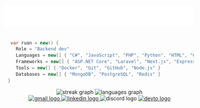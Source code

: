 <div align="center" style="width: 100%">
<img src="https://github.com/R-uan/R-uan/blob/main/typing.svg" />
<!-- Gif created with: https://github.com/denvercoder1/readme-typing-svg -->
</div>

<br/>

```csharp
  var ruan = new() {
    Role = "Backend dev"
    Languages = new[] { "C#", "JavaScript", "PHP", "Python", "HTML", "CSS", "TypeScript" },
    Frameworks = new[] { "ASP.NET Core", "Laravel", "Next.js", "Express.js", "React.js",  }
    Tools = new[] { "Docker", "Git", "GitHub", "Node.js" }
    Databases = new[] { "MongoDB", "PostgreSQL", "Redis" }
 }
```
<div align="center" style="width: 100%">

<img src="https://streak-stats.demolab.com?user=R-uan&locale=en&mode=weekly&theme=rose_pine&hide_border=false&border_radius=5" height="168" alt="streak graph"  />
<img src="https://github-readme-stats.vercel.app/api/top-langs?username=R-uan&locale=en&hide_title=false&layout=compact&card_width=320&langs_count=6&theme=rose_pine&hide_border=false" height="168" alt="languages graph"  />
</div>

<div align="center" style="width: 100%">
  <a href="mailto:rpo.lopes.dev@gmail.com" target="_blank">
    <img src="https://img.shields.io/static/v1?message=Gmail&logo=gmail&label=&color=D14836&logoColor=white&labelColor=&style=for-the-badge" height="35" alt="gmail logo"  />
  </a>
  <a href="https://www.linkedin.com/in/ruan-lopes-12041b1bb/" target="_blank">
    <img src="https://img.shields.io/static/v1?message=LinkedIn&logo=linkedin&label=&color=0077B5&logoColor=white&labelColor=&style=for-the-badge" height="35" alt="linkedin logo"  />
  </a>
  <img src="https://img.shields.io/static/v1?message=r.uan&logo=discord&label=&color=7289DA&logoColor=white&labelColor=&style=for-the-badge" height="35" alt="discord logo"  />
  <a href="https://dev.to/ruan" target="_blank">
    <img src="https://img.shields.io/static/v1?message=dev.to&logo=dev.to&label=&color=0A0A0A&logoColor=white&labelColor=&style=for-the-badge" height="35" alt="devto logo"  />
  </a>
</div>
